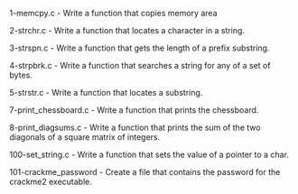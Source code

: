 1-memcpy.c - Write a function that copies memory area

2-strchr.c - Write a function that locates a character in a string.

3-strspn.c - Write a function that gets the length of a prefix substring.

4-strpbrk.c - Write a function that searches a string for any of a set of bytes.

5-strstr.c - Write a function that locates a substring.

7-print_chessboard.c - Write a function that prints the chessboard.

8-print_diagsums.c - Write a function that prints the sum of the two diagonals of a square matrix of integers.

100-set_string.c - Write a function that sets the value of a pointer to a char.

101-crackme_password - Create a file that contains the password for the crackme2 executable.
